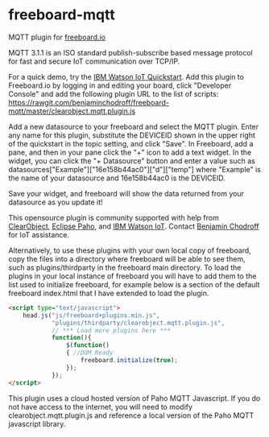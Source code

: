 freeboard-mqtt
==============

MQTT plugin for [freeboard.io](https://freeboard.io)

MQTT 3.1.1 is an ISO standard publish-subscribe based message protocol for fast and secure IoT communication over TCP/IP.

For a quick demo, try the [IBM Watson IoT Quickstart](https://quickstart.internetofthings.ibmcloud.com/iotsensor/). Add this plugin to Freeboard.io by logging in and editing your board, click "Developer Console" and add the following plugin URL to the list of scripts:
https://rawgit.com/benjaminchodroff/freeboard-mqtt/master/clearobject.mqtt.plugin.js

Add a new datasource to your freeboard and select the MQTT plugin. Enter any name for this plugin, substitute the DEVICEID shown in the upper right of the quickstart in the topic setting, and click "Save". In Freeboard, add a pane, and then in your pane click the "+" icon to add a text widget. In the widget, you can click the "+ Datasource" button and enter a value such as datasources["Example"]["16e158b44ac0"]["d"]["temp"] where "Example" is the name of your datasource and 16e158b44ac0 is the DEVICEID.

Save your widget, and freeboard will show the data returned from your datasource as you update it!

This opensource plugin is community supported with help from [ClearObject](https://www.clearobject.com), [Eclipse Paho](https://www.eclipse.org/paho/), and [IBM Watson IoT](https://internetofthings.ibmcloud.com). Contact [Benjamin Chodroff](mailto:benjamin.chodroff@clearobject.com) for IoT assistance.

Alternatively, to use these plugins with your own local copy of freeboard, copy the files into a directory where freeboard will be able to see them, such as plugins/thirdparty in the freeboard main directory. To load the plugins in your local instance of freeboard you will have to add them to the list used to initialize freeboard, for example below is a section of the default freeboard index.html that I have extended to load the plugin.

```html
<script type="text/javascript">
	head.js("js/freeboard+plugins.min.js",
			"plugins/thirdparty/clearobject.mqtt.plugin.js",
			// *** Load more plugins here ***
			function(){
				$(function()
				{ //DOM Ready
					freeboard.initialize(true);
				});
			});
</script>
```

This plugin uses a cloud hosted version of Paho MQTT Javascript. If you do not have access to the internet, you will need to modify clearobject.mqtt.plugin.js and reference a local version of the Paho MQTT javascript library.

